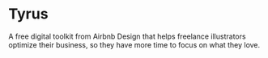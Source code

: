 # Tyrus
A free digital toolkit from Airbnb Design that helps freelance illustrators optimize their business, so they have more time to focus on what they love.
